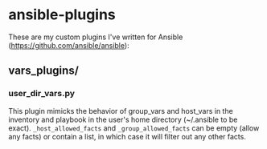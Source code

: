 ansible-plugins
===============

These are my custom plugins I've written for Ansible (https://github.com/ansible/ansible):

## vars_plugins/
### user_dir_vars.py
This plugin mimicks the behavior of group_vars and host_vars in the inventory and playbook in the user's home directory (~/.ansible to be exact).
`_host_allowed_facts` and `_group_allowed_facts` can be empty (allow any facts) or contain a list, in which case it will filter out any other facts.
